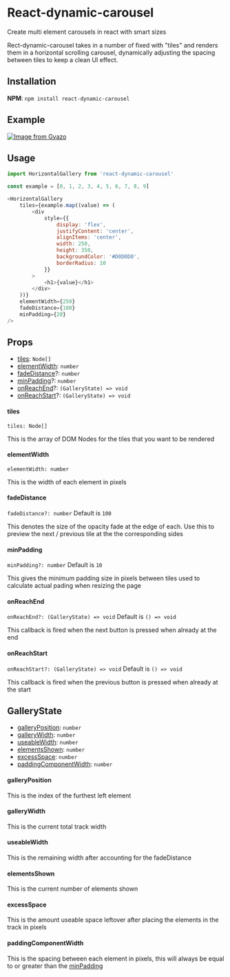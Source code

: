 # React-dynamic-carousel
Create multi element carousels in react with smart sizes

Rect-dynamic-carousel takes in a number of fixed with "tiles" and renders them in a horizontal scrolling carousel, dynamically adjusting the spacing between tiles to keep a clean UI effect.

## Installation
**NPM**: `npm install react-dynamic-carousel`

## Example
[![Image from Gyazo](https://i.gyazo.com/7063685d6a46d9ed5ab00df10e963fc0.gif)](https://gyazo.com/7063685d6a46d9ed5ab00df10e963fc0)

## Usage

```js
import HorizontalGallery from 'react-dynamic-carousel'

const example = [0, 1, 2, 3, 4, 5, 6, 7, 8, 9]

<HorizontalGallery
    tiles={example.map((value) => (
        <div
            style={{
                display: 'flex',
                justifyContent: 'center',
                alignItems: 'center',
                width: 250,
                height: 350,
                backgroundColor: '#D0D0D0',
                borderRadius: 10
            }}
        >
            <h1>{value}</h1>
        </div>
    ))}
    elementWidth={250}
    fadeDistance={100}
    minPadding={20}
/>
```

## Props

- [tiles](#tiles): `Node[]` 
- [elementWidth](#elementWidth): `number`
- [fadeDistance](#fadeDistance)?: `number`
- [minPadding](#minPadding)?: `number`
- [onReachEnd](#onReachEnd)?: `(GalleryState) => void`
- [onReachStart](#onReachStart)?: `(GalleryState) => void`

#### tiles
`tiles: Node[]`

This is the array of DOM Nodes for the tiles that you want to be rendered


#### elementWidth
`elementWidth: number`

This is the width of each element in pixels


#### fadeDistance
`fadeDistance?: number`
Default is `100`

This denotes the size of the opacity fade at the edge of each. Use this to preview the next / previous tile at the the corresponding sides


#### minPadding
`minPadding?: number`
Default is `10`

This gives the minimum padding size in pixels between tiles used to calculate actual pading when resizing the page


#### onReachEnd
`onReachEnd?: (GalleryState) => void`
Default is `() => void`

This callback is fired when the next button is pressed when already at the end


#### onReachStart
`onReachStart?: (GalleryState) => void`
Default is `() => void`

This callback is fired when the previous button is pressed when already at the start


## GalleryState
- [galleryPosition](#galleryPosition): `number`
- [galleryWidth](#galleryWidth): `number`
- [useableWidth](#useableWidth): `number`
- [elementsShown](#elementsShown): `number`
- [excessSpace](#excessSpace): `number`
- [paddingComponentWidth](#paddingComponentWidth): `number`

#### galleryPosition
This is the index of the furthest left element

#### galleryWidth
This is the current total track width

#### useableWidth
This is the remaining width after accounting for the fadeDistance

#### elementsShown
This is the current number of elements shown

#### excessSpace
This is the amount useable space leftover after placing the elements in the track in pixels

#### paddingComponentWidth
This is the spacing between each element in pixels, this will always be equal to or greater than the [minPadding](#minPadding)
